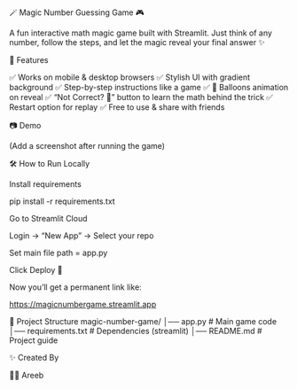 🪄 Magic Number Guessing Game 🎮

A fun interactive math magic game built with Streamlit.
Just think of any number, follow the steps, and let the magic reveal your final answer ✨

🚀 Features

✅ Works on mobile & desktop browsers
✅ Stylish UI with gradient background
✅ Step-by-step instructions like a game
✅ 🎈 Balloons animation on reveal
✅ “Not Correct? 🤔” button to learn the math behind the trick
✅ Restart option for replay
✅ Free to use & share with friends

📷 Demo


(Add a screenshot after running the game)

🛠️ How to Run Locally

Install requirements

pip install -r requirements.txt


Go to Streamlit Cloud

Login → “New App” → Select your repo

Set main file path = app.py

Click Deploy 🚀

Now you’ll get a permanent link like:

https://magicnumbergame.streamlit.app

📂 Project Structure
magic-number-game/
│── app.py              # Main game code
│── requirements.txt    # Dependencies (streamlit)
│── README.md           # Project guide

✨ Created By

👨‍💻 Areeb
